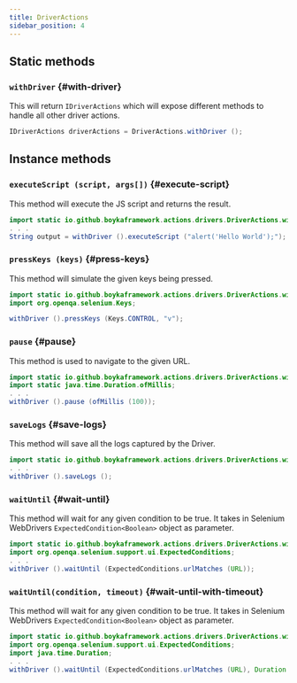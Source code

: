 ```yaml
---
title: DriverActions
sidebar_position: 4
---
```


## Static methods

### `withDriver` {#with-driver}

This will return `IDriverActions` which will expose different methods to handle all other driver actions.

```java
IDriverActions driverActions = DriverActions.withDriver ();
```

## Instance methods

### `executeScript (script, args[])` {#execute-script}

This method will execute the JS script and returns the result.

```java
import static io.github.boykaframework.actions.drivers.DriverActions.withDriver;
. . .
String output = withDriver ().executeScript ("alert('Hello World');");
```

### `pressKeys (keys)` {#press-keys}

 This method will simulate the given keys being pressed.

 ```java
import static io.github.boykaframework.actions.drivers.DriverActions.withDriver;
import org.openqa.selenium.Keys;

withDriver ().pressKeys (Keys.CONTROL, "v");
 ```

### `pause` {#pause}

This method is used to navigate to the given URL.

```java
import static io.github.boykaframework.actions.drivers.DriverActions.withDriver;
import static java.time.Duration.ofMillis;
. . .
withDriver ().pause (ofMillis (100));
```

### `saveLogs` {#save-logs}

This method will save all the logs captured by the Driver.

```java
import static io.github.boykaframework.actions.drivers.DriverActions.withDriver;
. . .
withDriver ().saveLogs ();
```

### `waitUntil` {#wait-until}

This method will wait for any given condition to be true. It takes in Selenium WebDrivers `ExpectedCondition<Boolean>` object as parameter.

```java
import static io.github.boykaframework.actions.drivers.DriverActions.withDriver;
import org.openqa.selenium.support.ui.ExpectedConditions;
. . .
withDriver ().waitUntil (ExpectedConditions.urlMatches (URL));
```

### `waitUntil(condition, timeout)` {#wait-until-with-timeout}

This method will wait for any given condition to be true. It takes in Selenium WebDrivers `ExpectedCondition<Boolean>` object as parameter.

```java
import static io.github.boykaframework.actions.drivers.DriverActions.withDriver;
import org.openqa.selenium.support.ui.ExpectedConditions;
import java.time.Duration;
. . .
withDriver ().waitUntil (ExpectedConditions.urlMatches (URL), Duration.ofSeconds(10));
```
